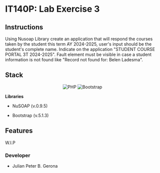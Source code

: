 # IT140P: Lab Exercise 3

## Instructions

Using Nusoap Library create an application that will respond the courses taken by the student this term AY 2024-2025, user's input should be the student's complete name. Indicate on the application "STUDENT COURSE PORTAL 3T 2024-2025". Fault element must be visible in case a student information is not found like "Record not found for: Belen Ladesma".

## Stack

<div align="center">

![PHP](https://img.shields.io/badge/php-%23777BB4.svg?style=for-the-badge&logo=php&logoColor=white)
![Bootstrap](https://img.shields.io/badge/bootstrap-%238511FA.svg?style=for-the-badge&logo=bootstrap&logoColor=white)

</div>

**Libraries**

- NuSOAP (v.0.9.5)

- Bootstrap (v.5.1.3)

## Features

W.I.P

### Developer

- Julian Peter B. Gerona
